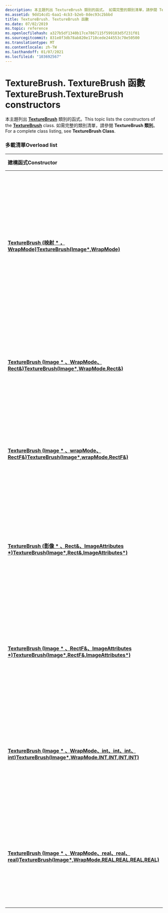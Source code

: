 ```yaml
---
description: 本主題列出 TextureBrush 類別的函式。 如需完整的類別清單，請參閱 TextureBrush 類別。
ms.assetid: 9dd14cd1-6aa1-4cb3-b2eb-8dec93c2bbbd
title: TextureBrush. TextureBrush 函數
ms.date: 07/02/2019
ms.topic: reference
ms.openlocfilehash: a327b5df1340b17ce7867115f599103d5f231f01
ms.sourcegitcommit: 831e8f3db78ab820e1710cede244553c70e50500
ms.translationtype: MT
ms.contentlocale: zh-TW
ms.lasthandoff: 01/07/2021
ms.locfileid: "103692567"
---
```

# <a name="texturebrushtexturebrush-constructors"></a><span data-ttu-id="dede1-104">TextureBrush. TextureBrush 函數</span><span class="sxs-lookup"><span data-stu-id="dede1-104">TextureBrush.TextureBrush constructors</span></span>

<span data-ttu-id="dede1-105">本主題列出 [**TextureBrush**](/windows/win32/api/gdiplusbrush/nl-gdiplusbrush-texturebrush) 類別的函式。</span><span class="sxs-lookup"><span data-stu-id="dede1-105">This topic lists the constructors of the [**TextureBrush**](/windows/win32/api/gdiplusbrush/nl-gdiplusbrush-texturebrush) class.</span></span> <span data-ttu-id="dede1-106">如需完整的類別清單，請參閱 **TextureBrush 類別**。</span><span class="sxs-lookup"><span data-stu-id="dede1-106">For a complete class listing, see **TextureBrush Class**.</span></span>

### <a name="overload-list"></a><span data-ttu-id="dede1-107">多載清單</span><span class="sxs-lookup"><span data-stu-id="dede1-107">Overload list</span></span>



| <span data-ttu-id="dede1-108">建構函式</span><span class="sxs-lookup"><span data-stu-id="dede1-108">Constructor</span></span>                                                                                                                                                        | <span data-ttu-id="dede1-109">描述</span><span class="sxs-lookup"><span data-stu-id="dede1-109">Description</span></span>                                                                                                                                                                                                                 |
|:-------------------------------------------------------------------------------------------------------------------------------------------------------------------|:----------------------------------------------------------------------------------------------------------------------------------------------------------------------------------------------------------------------------|
| <span data-ttu-id="dede1-110">[**TextureBrush (映射 \* ，WrapMode)**](/windows/win32/api/gdiplusbrush/nf-gdiplusbrush-texturebrush-texturebrush(inimage_inwrapmode))</span><span class="sxs-lookup"><span data-stu-id="dede1-110">[**TextureBrush(Image\*,WrapMode)**](/windows/win32/api/gdiplusbrush/nf-gdiplusbrush-texturebrush-texturebrush(inimage_inwrapmode))</span></span>                                                                 | <span data-ttu-id="dede1-111">根據影像和換行模式建立 [**TextureBrush**](/windows/win32/api/gdiplusbrush/nl-gdiplusbrush-texturebrush) 物件。</span><span class="sxs-lookup"><span data-stu-id="dede1-111">Creates a [**TextureBrush**](/windows/win32/api/gdiplusbrush/nl-gdiplusbrush-texturebrush) object based on an image and a wrap mode.</span></span> <span data-ttu-id="dede1-112">筆刷的大小預設為影像大小，因此，筆刷會使用整個影像。</span><span class="sxs-lookup"><span data-stu-id="dede1-112">The size of the brush defaults to the size of the image, so the entire image is used by the brush.</span></span><br/> |
| <span data-ttu-id="dede1-113">[**TextureBrush (Image \* 、WrapMode、Rect&)**](/windows/win32/api/gdiplusbrush/nf-gdiplusbrush-texturebrush-texturebrush(inimage_inwrapmode_constinrect_))</span><span class="sxs-lookup"><span data-stu-id="dede1-113">[**TextureBrush(Image\*,WrapMode,Rect&)**](/windows/win32/api/gdiplusbrush/nf-gdiplusbrush-texturebrush-texturebrush(inimage_inwrapmode_constinrect_))</span></span>                               | <span data-ttu-id="dede1-114">根據影像、換行模式和定義矩形來建立 [**TextureBrush**](/windows/win32/api/gdiplusbrush/nl-gdiplusbrush-texturebrush) 物件。</span><span class="sxs-lookup"><span data-stu-id="dede1-114">Creates a [**TextureBrush**](/windows/win32/api/gdiplusbrush/nl-gdiplusbrush-texturebrush) object based on an image, a wrap mode, and a defining rectangle.</span></span><br/>                                                                             |
| <span data-ttu-id="dede1-115">[**TextureBrush (Image \* 、wrapMode、RectF&)**](/windows/win32/api/gdiplusbrush/nf-gdiplusbrush-texturebrush-texturebrush(inimage_inwrapmode_inconstrectf_))</span><span class="sxs-lookup"><span data-stu-id="dede1-115">[**TextureBrush(Image\*,wrapMode,RectF&)**](/windows/win32/api/gdiplusbrush/nf-gdiplusbrush-texturebrush-texturebrush(inimage_inwrapmode_inconstrectf_))</span></span>                             | <span data-ttu-id="dede1-116">根據影像、換行模式和定義矩形來建立 [**TextureBrush**](/windows/win32/api/gdiplusbrush/nl-gdiplusbrush-texturebrush) 物件。</span><span class="sxs-lookup"><span data-stu-id="dede1-116">Creates a [**TextureBrush**](/windows/win32/api/gdiplusbrush/nl-gdiplusbrush-texturebrush) object based on an image, a wrap mode, and a defining rectangle.</span></span><br/>                                                                             |
| <span data-ttu-id="dede1-117">[**TextureBrush (影像 \* 、Rect&、ImageAttributes \*)**](/windows/win32/api/gdiplusbrush/nf-gdiplusbrush-texturebrush-texturebrush(inimage_inconstrect__inconstimageattributes))</span><span class="sxs-lookup"><span data-stu-id="dede1-117">[**TextureBrush(Image\*,Rect&,ImageAttributes\*)**](/windows/win32/api/gdiplusbrush/nf-gdiplusbrush-texturebrush-texturebrush(inimage_inconstrect__inconstimageattributes))</span></span>        | <span data-ttu-id="dede1-118">根據影像、定義矩形和一組影像屬性，建立 [**TextureBrush**](/windows/win32/api/gdiplusbrush/nl-gdiplusbrush-texturebrush) 物件。</span><span class="sxs-lookup"><span data-stu-id="dede1-118">Creates a [**TextureBrush**](/windows/win32/api/gdiplusbrush/nl-gdiplusbrush-texturebrush) object based on an image, a defining rectangle, and a set of image properties.</span></span><br/>                                                               |
| <span data-ttu-id="dede1-119">[**TextureBrush (Image \* 、RectF&、ImageAttributes \*)**](/windows/win32/api/gdiplusbrush/nf-gdiplusbrush-texturebrush-texturebrush(inimage_inconstrectf__inconstimageattributes))</span><span class="sxs-lookup"><span data-stu-id="dede1-119">[**TextureBrush(Image\*,RectF&,ImageAttributes\*)**](/windows/win32/api/gdiplusbrush/nf-gdiplusbrush-texturebrush-texturebrush(inimage_inconstrectf__inconstimageattributes))</span></span>      | <span data-ttu-id="dede1-120">根據影像、定義矩形和一組影像屬性，建立 [**TextureBrush**](/windows/win32/api/gdiplusbrush/nl-gdiplusbrush-texturebrush) 物件。</span><span class="sxs-lookup"><span data-stu-id="dede1-120">Creates a [**TextureBrush**](/windows/win32/api/gdiplusbrush/nl-gdiplusbrush-texturebrush) object based on an image, a defining rectangle, and a set of image properties.</span></span><br/>                                                               |
| <span data-ttu-id="dede1-121">[**TextureBrush (Image \* 、WrapMode、int、int、int、int)**](/windows/win32/api/gdiplusbrush/nf-gdiplusbrush-texturebrush-texturebrush(inimage_inwrapmode_inint_inint_inint_inint))</span><span class="sxs-lookup"><span data-stu-id="dede1-121">[**TextureBrush(Image\*,WrapMode,INT,INT,INT,INT)**](/windows/win32/api/gdiplusbrush/nf-gdiplusbrush-texturebrush-texturebrush(inimage_inwrapmode_inint_inint_inint_inint))</span></span>     | <span data-ttu-id="dede1-122">根據影像、換行模式和一組定義座標來建立 [**TextureBrush**](/windows/win32/api/gdiplusbrush/nl-gdiplusbrush-texturebrush) 物件。</span><span class="sxs-lookup"><span data-stu-id="dede1-122">Creates a [**TextureBrush**](/windows/win32/api/gdiplusbrush/nl-gdiplusbrush-texturebrush) object based on an image, a wrap mode, and a defining set of coordinates.</span></span><br/>                                                                    |
| <span data-ttu-id="dede1-123">[**TextureBrush (Image \* 、WrapMode、real、real、real)**](/windows/win32/api/gdiplusbrush/nf-gdiplusbrush-texturebrush-texturebrush(inimage_inwrapmode_inreal_inreal_inreal_inreal))</span><span class="sxs-lookup"><span data-stu-id="dede1-123">[**TextureBrush(Image\*,WrapMode,REAL,REAL,REAL,REAL)**](/windows/win32/api/gdiplusbrush/nf-gdiplusbrush-texturebrush-texturebrush(inimage_inwrapmode_inreal_inreal_inreal_inreal))</span></span> | <span data-ttu-id="dede1-124">根據影像、換行模式和一組定義座標來建立 [**TextureBrush**](/windows/win32/api/gdiplusbrush/nl-gdiplusbrush-texturebrush) 物件。</span><span class="sxs-lookup"><span data-stu-id="dede1-124">Creates a [**TextureBrush**](/windows/win32/api/gdiplusbrush/nl-gdiplusbrush-texturebrush) object based on an image, a wrap mode, and a defining set of coordinates.</span></span><br/>                                                                    |



 

 
